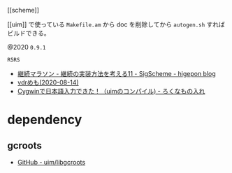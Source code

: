 [[scheme]]

[[uim]] で使っている
`Makefile.am` から doc を削除してから `autogen.sh` すればビルドできる。

@2020 `0.9.1`

`R5RS`
- [継続マラソン - 継続の実装方法を考える11 - SigScheme - higepon blog](https://higepon.hatenablog.com/entry/20070128/1169993186)
- [vdrめも(2020-08-14)](https://vdr.jp/d/20200814.html)
- [Cygwinで日本語入力できた！（uimのコンパイル) - ろくなもの入れ](https://kichi2496.blog.fc2.com/blog-entry-19.html)

# dependency
## gcroots
- [GitHub - uim/libgcroots](https://github.com/uim/libgcroots)

